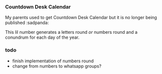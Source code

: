 ### Countdown Desk Calendar
My parents used to get Countdown Desk Calendar but it is no longer being published :sadpanda:

This lil number generates a letters round _or_ numbers round and a conundrum for each day of the year.  

### todo
- finish implementation of numbers round
- change from numbers to whatsapp groups?
